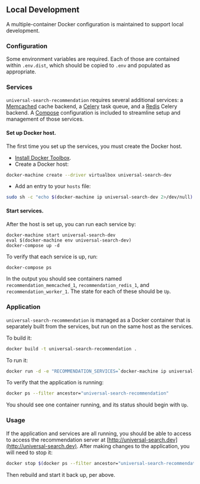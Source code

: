 ## Local Development

A multiple-container Docker configuration is maintained to support local development.


### Configuration

Some environment variables are required. Each of those are contained within `.env.dist`, which should be copied to `.env` and populated as appropriate.


### Services

`universal-search-recommendation` requires several additional services: a [Memcached](http://memcached.org/) cache backend, a [Celery](http://www.celeryproject.org/) task queue, and a [Redis](http://redis.io/) Celery backend. A [Compose](https://docs.docker.com/compose/) configuration is included to streamline setup and management of those services.


#### Set up Docker host.

The first time you set up the services, you must create the Docker host.

- [Install Docker Toolbox](https://www.docker.com/products/docker-toolbox).
- Create a Docker host:

```bash
docker-machine create --driver virtualbox universal-search-dev
```

- Add an entry to your `hosts` file:

```bash
sudo sh -c "echo $(docker-machine ip universal-search-dev 2>/dev/null) universal-search.dev >> /etc/hosts"
```


#### Start services.

After the host is set up, you can run each service by:

```
docker-machine start universal-search-dev
eval $(docker-machine env universal-search-dev)
docker-compose up -d
```

To verify that each service is up, run:

```bash
docker-compose ps
```

In the output you should see containers named `recommendation_memcached_1`, `recommendation_redis_1`, and `recommendation_worker_1`. The state for each of these should be `Up`.


### Application

`universal-search-recommendation` is managed as a Docker container that is separately built from the services, but run on the same host as the services.

To build it:

```bash
docker build -t universal-search-recommendation .
```

To run it:

```bash
docker run -d -e "RECOMMENDATION_SERVICES=`docker-machine ip universal-search-dev`" -p 80:8000/tcp universal-search-recommendation
```

To verify that the application is running:

```bash
docker ps --filter ancestor="universal-search-recommendation"
```

You should see one container running, and its status should begin with `Up`.


### Usage

If the application and services are all running, you should be able to access to access the recommendation server at [http://universal-search.dev](http://universal-search.dev). After making changes to the application, you will need to stop it:

```bash
docker stop $(docker ps --filter ancestor="universal-search-recommendation" --format="{{.ID}}")
```

Then rebuild and start it back up, per above.

